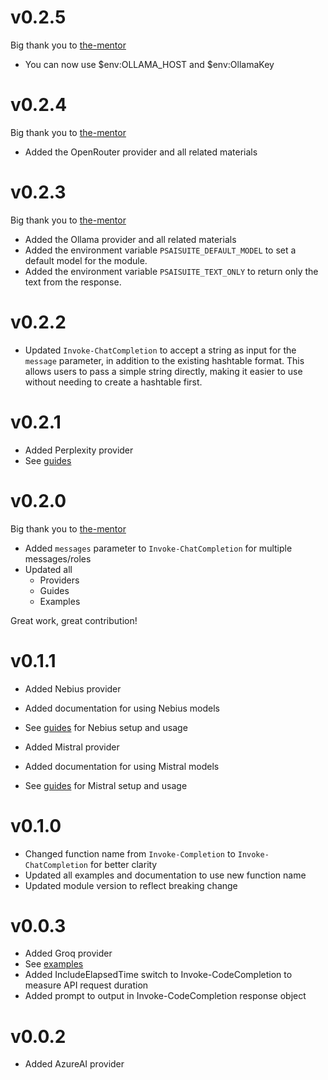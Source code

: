 # v0.2.5
Big thank you to [the-mentor](https://github.com/the-mentor)

- You can now use $env:OLLAMA_HOST and $env:OllamaKey

# v0.2.4 
Big thank you to [the-mentor](https://github.com/the-mentor)
- Added the OpenRouter provider and all related materials

# v0.2.3

Big thank you to [the-mentor](https://github.com/the-mentor)
- Added the Ollama provider and all related materials
- Added the environment variable `PSAISUITE_DEFAULT_MODEL` to set a default model for the module.
- Added the environment variable `PSAISUITE_TEXT_ONLY` to return only the text from the response.

# v0.2.2

- Updated `Invoke-ChatCompletion` to accept a string as input for the `message` parameter, in addition to the existing hashtable format. This allows users to pass a simple string directly, making it easier to use without needing to create a hashtable first.

# v0.2.1

- Added Perplexity provider
- See [guides](guides/perplexity.md)

# v0.2.0

Big thank you to [the-mentor](https://github.com/the-mentor)
- Added `messages` parameter to `Invoke-ChatCompletion` for multiple messages/roles
- Updated all 
    - Providers 
    - Guides
    - Examples

Great work, great contribution!

# v0.1.1

- Added Nebius provider
- Added documentation for using Nebius models
- See [guides](guides/nebius.md) for Nebius setup and usage

- Added Mistral provider
- Added documentation for using Mistral models
- See [guides](guides/mistral.md) for Mistral setup and usage

# v0.1.0

- Changed function name from `Invoke-Completion` to `Invoke-ChatCompletion` for better clarity
- Updated all examples and documentation to use new function name
- Updated module version to reflect breaking change

# v0.0.3

- Added Groq provider
- See [examples](Examples/tryGroq.ps1)
- Added IncludeElapsedTime switch to Invoke-CodeCompletion to measure API request duration
- Added prompt to output in Invoke-CodeCompletion response object

# v0.0.2

- Added AzureAI provider